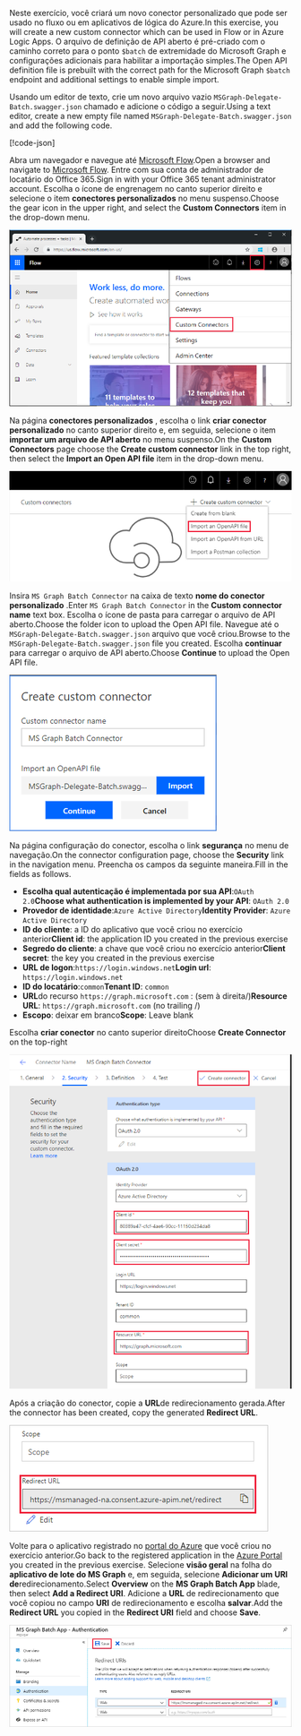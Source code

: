 <!-- markdownlint-disable MD002 MD041 -->

<span data-ttu-id="edc62-101">Neste exercício, você criará um novo conector personalizado que pode ser usado no fluxo ou em aplicativos de lógica do Azure.</span><span class="sxs-lookup"><span data-stu-id="edc62-101">In this exercise, you will create a new custom connector which can be used in Flow or in Azure Logic Apps.</span></span> <span data-ttu-id="edc62-102">O arquivo de definição de API aberto é pré-criado com o caminho correto para o ponto `$batch` de extremidade do Microsoft Graph e configurações adicionais para habilitar a importação simples.</span><span class="sxs-lookup"><span data-stu-id="edc62-102">The Open API definition file is prebuilt with the correct path for the Microsoft Graph `$batch` endpoint and additional settings to enable simple import.</span></span>

<span data-ttu-id="edc62-103">Usando um editor de texto, crie um novo arquivo vazio `MSGraph-Delegate-Batch.swagger.json` chamado e adicione o código a seguir.</span><span class="sxs-lookup"><span data-stu-id="edc62-103">Using a text editor, create a new empty file named `MSGraph-Delegate-Batch.swagger.json` and add the following code.</span></span>

[!code-json[](../LabFiles/MSGraph-Delegate-Batch.swagger.json)]

<span data-ttu-id="edc62-104">Abra um navegador e navegue até [Microsoft Flow](https://flow.microsoft.com).</span><span class="sxs-lookup"><span data-stu-id="edc62-104">Open a browser and navigate to [Microsoft Flow](https://flow.microsoft.com).</span></span> <span data-ttu-id="edc62-105">Entre com sua conta de administrador de locatário do Office 365.</span><span class="sxs-lookup"><span data-stu-id="edc62-105">Sign in with your Office 365 tenant administrator account.</span></span> <span data-ttu-id="edc62-106">Escolha o ícone de engrenagem no canto superior direito e selecione o item **conectores personalizados** no menu suspenso.</span><span class="sxs-lookup"><span data-stu-id="edc62-106">Choose the gear icon in the upper right, and select the **Custom Connectors** item in the drop-down menu.</span></span>

![Uma captura de tela do menu suspenso no Microsoft Flow](./images/flow-conn1.png)

<span data-ttu-id="edc62-108">Na página **conectores personalizados** , escolha o link **criar conector personalizado** no canto superior direito e, em seguida, selecione o item **importar um arquivo de API aberto** no menu suspenso.</span><span class="sxs-lookup"><span data-stu-id="edc62-108">On the **Custom Connectors** page choose the **Create custom connector** link in the top right, then select the **Import an Open API file** item in the drop-down menu.</span></span>

 ![Uma captura de tela do menu suspenso criar conector personalizado no Microsoft Flow](./images/flow-conn2.png)

<span data-ttu-id="edc62-110">Insira `MS Graph Batch Connector` na caixa de texto **nome do conector personalizado** .</span><span class="sxs-lookup"><span data-stu-id="edc62-110">Enter `MS Graph Batch Connector` in the **Custom connector name** text box.</span></span> <span data-ttu-id="edc62-111">Escolha o ícone de pasta para carregar o arquivo de API aberto.</span><span class="sxs-lookup"><span data-stu-id="edc62-111">Choose the folder icon to upload the Open API file.</span></span> <span data-ttu-id="edc62-112">Navegue até o `MSGraph-Delegate-Batch.swagger.json` arquivo que você criou.</span><span class="sxs-lookup"><span data-stu-id="edc62-112">Browse to the `MSGraph-Delegate-Batch.swagger.json` file you created.</span></span> <span data-ttu-id="edc62-113">Escolha **continuar** para carregar o arquivo de API aberto.</span><span class="sxs-lookup"><span data-stu-id="edc62-113">Choose **Continue** to upload the Open API file.</span></span>

 ![Uma captura de tela da caixa de diálogo Criar conector personalizado](./images/flow-conn3.png)

<span data-ttu-id="edc62-115">Na página configuração do conector, escolha o link **segurança** no menu de navegação.</span><span class="sxs-lookup"><span data-stu-id="edc62-115">On the connector configuration page, choose the **Security** link in the navigation menu.</span></span> <span data-ttu-id="edc62-116">Preencha os campos da seguinte maneira.</span><span class="sxs-lookup"><span data-stu-id="edc62-116">Fill in the fields as follows.</span></span>

- <span data-ttu-id="edc62-117">**Escolha qual autenticação é implementada por sua API**:`OAuth 2.0`</span><span class="sxs-lookup"><span data-stu-id="edc62-117">**Choose what authentication is implemented by your API**: `OAuth 2.0`</span></span>
- <span data-ttu-id="edc62-118">**Provedor de identidade**:`Azure Active Directory`</span><span class="sxs-lookup"><span data-stu-id="edc62-118">**Identity Provider**: `Azure Active Directory`</span></span>
- <span data-ttu-id="edc62-119">**ID do cliente**: a ID do aplicativo que você criou no exercício anterior</span><span class="sxs-lookup"><span data-stu-id="edc62-119">**Client id**: the application ID you created in the previous exercise</span></span>
- <span data-ttu-id="edc62-120">**Segredo do cliente**: a chave que você criou no exercício anterior</span><span class="sxs-lookup"><span data-stu-id="edc62-120">**Client secret**: the key you created in the previous exercise</span></span>
- <span data-ttu-id="edc62-121">**URL de logon**:`https://login.windows.net`</span><span class="sxs-lookup"><span data-stu-id="edc62-121">**Login url**: `https://login.windows.net`</span></span>
- <span data-ttu-id="edc62-122">**ID do locatário**:`common`</span><span class="sxs-lookup"><span data-stu-id="edc62-122">**Tenant ID**: `common`</span></span>
- <span data-ttu-id="edc62-123">**URL**do recurso `https://graph.microsoft.com` : (sem à direita/)</span><span class="sxs-lookup"><span data-stu-id="edc62-123">**Resource URL**: `https://graph.microsoft.com` (no trailing /)</span></span>
- <span data-ttu-id="edc62-124">**Escopo**: deixar em branco</span><span class="sxs-lookup"><span data-stu-id="edc62-124">**Scope**: Leave blank</span></span>

<span data-ttu-id="edc62-125">Escolha **criar conector** no canto superior direito</span><span class="sxs-lookup"><span data-stu-id="edc62-125">Choose **Create Connector** on the top-right</span></span>

![Uma captura de tela da guia Segurança na configuração do conector](./images/flow-conn4.png)

<span data-ttu-id="edc62-127">Após a criação do conector, copie a **URL**de redirecionamento gerada.</span><span class="sxs-lookup"><span data-stu-id="edc62-127">After the connector has been created, copy the generated **Redirect URL**.</span></span>

![Uma captura de tela da URL de redirecionamento gerada](./images/flow-conn5.png)

<span data-ttu-id="edc62-129">Volte para o aplicativo registrado no [portal do Azure](https://aad.portal.azure.com) que você criou no exercício anterior.</span><span class="sxs-lookup"><span data-stu-id="edc62-129">Go back to the registered application in the [Azure Portal](https://aad.portal.azure.com) you created in the previous exercise.</span></span> <span data-ttu-id="edc62-130">Selecione **visão geral** na folha do **aplicativo de lote do MS Graph** e, em seguida, selecione **Adicionar um URI de**redirecionamento.</span><span class="sxs-lookup"><span data-stu-id="edc62-130">Select **Overview** on the **MS Graph Batch App** blade, then select **Add a Redirect URI**.</span></span> <span data-ttu-id="edc62-131">Adicione a **URL** de redirecionamento que você copiou no campo **URI** de redirecionamento e escolha **salvar**.</span><span class="sxs-lookup"><span data-stu-id="edc62-131">Add the **Redirect URL** you copied in the **Redirect URI** field and choose **Save**.</span></span>

![Uma captura de tela da lâmina URLs de resposta no portal do Azure](./images/flow-conn-preview6.png)
